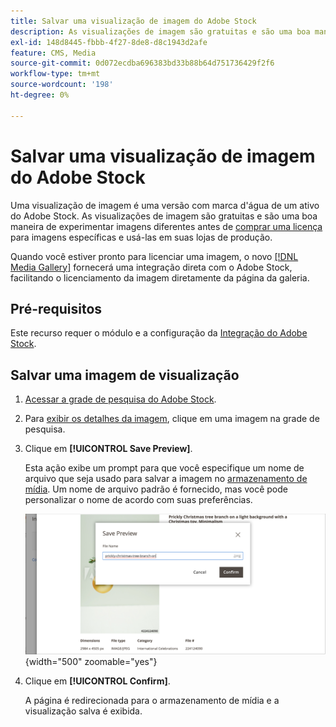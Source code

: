 ```yaml
---
title: Salvar uma visualização de imagem do Adobe Stock
description: As visualizações de imagem são gratuitas e são uma boa maneira de experimentar com diferentes imagens do Adobe Stock antes de decidir comprar uma licença.
exl-id: 148d8445-fbbb-4f27-8de8-d8c1943d2afe
feature: CMS, Media
source-git-commit: 0d072ecdba696383bd33b88b64d751736429f2f6
workflow-type: tm+mt
source-wordcount: '198'
ht-degree: 0%

---
```


# Salvar uma visualização de imagem do Adobe Stock

Uma visualização de imagem é uma versão com marca d&#39;água de um ativo do Adobe Stock. As visualizações de imagem são gratuitas e são uma boa maneira de experimentar imagens diferentes antes de [comprar uma licença](./adobe-stock-license-image.md) para imagens específicas e usá-las em suas lojas de produção.

Quando você estiver pronto para licenciar uma imagem, o novo [[!DNL Media Gallery]](media-gallery.md) fornecerá uma integração direta com o Adobe Stock, facilitando o licenciamento da imagem diretamente da página da galeria.

## Pré-requisitos

Este recurso requer o módulo e a configuração da [Integração do Adobe Stock](./adobe-stock.md).

## Salvar uma imagem de visualização

1. [Acessar a grade de pesquisa do Adobe Stock](./adobe-stock-manage.md#access-the-adobe-stock-search-grid).

1. Para [exibir os detalhes da imagem](./adobe-stock-manage.md#view-image-details), clique em uma imagem na grade de pesquisa.

1. Clique em **[!UICONTROL Save Preview]**.

   Esta ação exibe um prompt para que você especifique um nome de arquivo que seja usado para salvar a imagem no [armazenamento de mídia](./media-storage.md). Um nome de arquivo padrão é fornecido, mas você pode personalizar o nome de acordo com suas preferências.

   ![Salvar imagem de visualização do Adobe Stock](./assets/adobe-stock-save-preview.png){width="500" zoomable="yes"}

1. Clique em **[!UICONTROL Confirm]**.

   A página é redirecionada para o armazenamento de mídia e a visualização salva é exibida.
